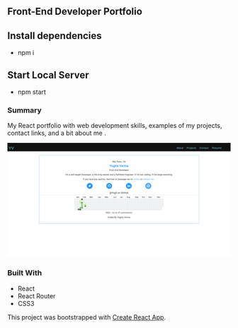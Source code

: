 ## Front-End Developer Portfolio
## Install dependencies
* npm i
## Start Local Server
* npm start

### Summary

My React portfolio with web development skills, examples of my projects, contact links, and a bit about me .

![](/portfolio.png)

### Built With

- React
- React Router
- CSS3

This project was bootstrapped with [Create React App](https://github.com/facebook/create-react-app).
